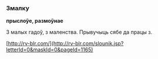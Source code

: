### Змалку
**прыслоўе, размоўнае**

З малых гадоў, з маленства. Прывучыць сябе да працы з.

<a rel="author">[http://rv-blr.com/](http://rv-blr.com/slounik.jsp?letterId=0&maskId=0&pageId=1165)</a>
